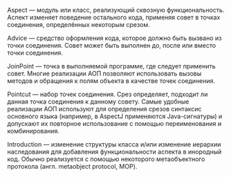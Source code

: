 Aspect — модуль или класс, реализующий сквозную функциональность. 
Аспект изменяет поведение остального кода, применяя совет в точках соединения, 
определённых некоторым срезом.

Advice — средство оформления кода, которое должно быть вызвано из точки соединения. 
Совет может быть выполнен до, после или вместо точки соединения.

JoinPoint — точка в выполняемой программе, где следует применить совет.
Многие реализации АОП позволяют использовать вызовы методов и обращения к полям объекта в качестве точек соединения.

Pointcut — набор точек соединения. Срез определяет, подходит ли данная точка соединения к данному совету. 
Самые удобные реализации АОП используют для определения срезов синтаксис основного языка 
(например, в AspectJ применяются Java-сигнатуры) и допускают их повторное использование с помощью переименования и комбинирования.

Introduction — изменение структуры класса и/или изменение иерархии наследования 
для добавления функциональности аспекта в инородный код. Обычно реализуется с 
помощью некоторого метаобъектного протокола (англ. metaobject protocol, MOP).
